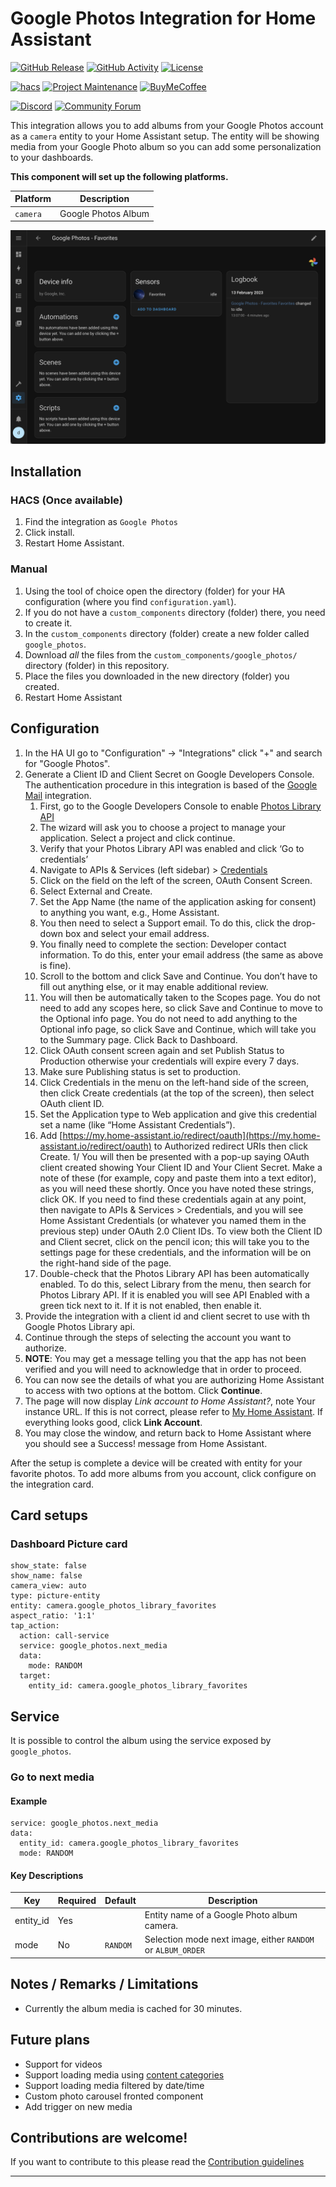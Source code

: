 # Google Photos Integration for Home Assistant

[![GitHub Release][releases-shield]][releases]
[![GitHub Activity][commits-shield]][commits]
[![License][license-shield]][license]

[![hacs][hacsbadge]][hacs]
[![Project Maintenance][maintenance-shield]][user_profile]
[![BuyMeCoffee][buymecoffeebadge]][buymecoffee]

[![Discord][discord-shield]][discord]
[![Community Forum][forum-shield]][forum]

This integration allows you to add albums from your Google Photos account as a `camera` entity to your Home Assistant setup. The entity will be showing media from your Google Photo album so you can add some personalization to your dashboards.

**This component will set up the following platforms.**

Platform | Description
-- | --
`camera` | Google Photos Album

![example][exampleimg]

## Installation

### HACS (Once available)
1. Find the integration as `Google Photos`
1. Click install.
1. Restart Home Assistant.

### Manual
1. Using the tool of choice open the directory (folder) for your HA configuration (where you find `configuration.yaml`).
1. If you do not have a `custom_components` directory (folder) there, you need to create it.
1. In the `custom_components` directory (folder) create a new folder called `google_photos`.
1. Download _all_ the files from the `custom_components/google_photos/` directory (folder) in this repository.
1. Place the files you downloaded in the new directory (folder) you created.
1. Restart Home Assistant

## Configuration
1. In the HA UI go to "Configuration" -> "Integrations" click "+" and search for "Google Photos".
1. Generate a Client ID and Client Secret on Google Developers Console. The authentication procedure in this integration is based of the [Google Mail](https://next.home-assistant.io/integrations/google_mail/) integration.
    1. First, go to the Google Developers Console to enable [Photos Library API](https://console.cloud.google.com/apis/library/photoslibrary.googleapis.com)
    1. The wizard will ask you to choose a project to manage your application. Select a project and click continue.
    1. Verify that your Photos Library API was enabled and click ‘Go to credentials’
    1. Navigate to APIs & Services (left sidebar) > [Credentials](https://console.cloud.google.com/apis/credentials)
    1. Click on the field on the left of the screen, OAuth Consent Screen.
    1. Select External and Create.
    1. Set the App Name (the name of the application asking for consent) to anything you want, e.g., Home Assistant.
    1. You then need to select a Support email. To do this, click the drop-down box and select your email address.
    1. You finally need to complete the section: Developer contact information. To do this, enter your email address (the same as above is fine).
    1. Scroll to the bottom and click Save and Continue. You don’t have to fill out anything else, or it may enable additional review.
    1. You will then be automatically taken to the Scopes page. You do not need to add any scopes here, so click Save and Continue to move to the Optional info page. You do not need to add anything to the Optional info page, so click Save and Continue, which will take you to the Summary page. Click Back to Dashboard.
    1. Click OAuth consent screen again and set Publish Status to Production otherwise your credentials will expire every 7 days.
    1. Make sure Publishing status is set to production.
    1. Click Credentials in the menu on the left-hand side of the screen, then click Create credentials (at the top of the screen), then select OAuth client ID.
    1. Set the Application type to Web application and give this credential set a name (like “Home Assistant Credentials”).
    1. Add [https://my.home-assistant.io/redirect/oauth](https://my.home-assistant.io/redirect/oauth) to Authorized redirect URIs then click Create.
    1/ You will then be presented with a pop-up saying OAuth client created showing Your Client ID and Your Client Secret. Make a note of these (for example, copy and paste them into a text editor), as you will need these shortly. Once you have noted these strings, click OK. If you need to find these credentials again at any point, then navigate to APIs & Services > Credentials, and you will see Home Assistant Credentials (or whatever you named them in the previous step) under OAuth 2.0 Client IDs. To view both the Client ID and Client secret, click on the pencil icon; this will take you to the settings page for these credentials, and the information will be on the right-hand side of the page.
    1. Double-check that the Photos Library API has been automatically enabled. To do this, select Library from the menu, then search for Photos Library API. If it is enabled you will see API Enabled with a green tick next to it. If it is not enabled, then enable it.
1. Provide the integration with a client id and client secret to use with th Google Photos Library api.
1. Continue through the steps of selecting the account you want to authorize.
1. **NOTE**: You may get a message telling you that the app has not been verified and you will need to acknowledge that in order to proceed.
1. You can now see the details of what you are authorizing Home Assistant to access with two options at the bottom. Click **Continue**.
1. The page will now display *Link account to Home Assistant?*, note Your instance URL. If this is not correct, please refer to [My Home Assistant](https://next.home-assistant.io/integrations/my). If everything looks good, click **Link Account**.
1. You may close the window, and return back to Home Assistant where you should see a Success! message from Home Assistant.

After the setup is complete a device will be created with entity for your favorite photos. To add more albums from you account, click configure on the integration card.

## Card setups

### Dashboard Picture card

```
show_state: false
show_name: false
camera_view: auto
type: picture-entity
entity: camera.google_photos_library_favorites
aspect_ratio: '1:1'
tap_action:
  action: call-service
  service: google_photos.next_media
  data:
    mode: RANDOM
  target:
    entity_id: camera.google_photos_library_favorites
```

## Service

It is possible to control the album using the service exposed by `google_photos`.

### Go to next media

#### Example
```
service: google_photos.next_media
data:
  entity_id: camera.google_photos_library_favorites
  mode: RANDOM
```

#### Key Descriptions
| Key | Required | Default | Description |
| --- | --- | --- | --- |
| entity_id | Yes | | Entity name of a Google Photo album camera. |
| mode | No | `RANDOM` | Selection mode next image, either `RANDOM` or `ALBUM_ORDER` |

## Notes / Remarks / Limitations

- Currently the album media is cached for 30 minutes.

## Future plans

- Support for videos
- Support loading media using [content categories](https://developers.google.com/photos/library/guides/apply-filters#content-categories)
- Support loading media filtered by date/time
- Custom photo carousel fronted component
- Add trigger on new media

## Contributions are welcome!

If you want to contribute to this please read the [Contribution guidelines](CONTRIBUTING.md)

<!---->

***

[buymecoffee]: https://www.buymeacoffee.com/Daanoz
[buymecoffeebadge]: https://img.shields.io/badge/buy%20me%20a%20coffee-donate-yellow.svg?style=for-the-badge
[commits-shield]: https://img.shields.io/github/commit-activity/y/daanoz/ha-google-photos.svg?style=for-the-badge
[commits]: https://github.com/daanoz/ha-google-photos/commits/master
[hacs]: https://hacs.xyz
[hacsbadge]: https://img.shields.io/badge/HACS-Custom-orange.svg?style=for-the-badge
[discord]: https://discord.com/invite/home-assistant
[discord-shield]: https://img.shields.io/discord/330944238910963714.svg?style=for-the-badge
[exampleimg]: example.png
[forum-shield]: https://img.shields.io/badge/community-forum-brightgreen.svg?style=for-the-badge
[forum]: https://community.home-assistant.io/
[license]: https://github.com/daanoz/ha-google-photos/blob/main/LICENSE
[license-shield]: https://img.shields.io/github/license/custom-components/integration_blueprint.svg?style=for-the-badge
[maintenance-shield]: https://img.shields.io/badge/maintainer-Daan%20Sieben%20%40Daanoz-blue.svg?style=for-the-badge
[releases-shield]: https://img.shields.io/github/release/daanoz/ha-google-photos.svg?style=for-the-badge
[releases]: https://github.com/daanoz/ha-google-photos/releases
[user_profile]: https://github.com/daanoz